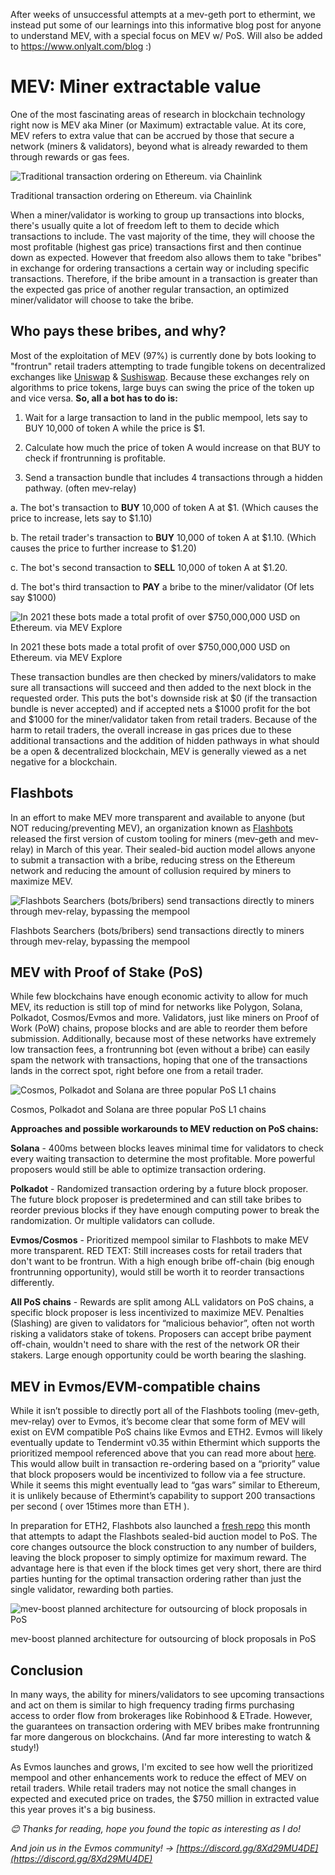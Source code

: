 After weeks of unsuccessful attempts at a mev-geth port to ethermint, we instead put some of our learnings into this informative blog post for anyone to understand MEV, with a special focus on MEV w/ PoS. Will also be added to https://www.onlyalt.com/blog :)

# MEV: Miner extractable value

One of the most fascinating areas of research in blockchain technology right now is MEV aka Miner (or Maximum) extractable value. At its core, MEV refers to extra value that can be accrued by those that secure a network (miners & validators), beyond what is already rewarded to them through rewards or gas fees.

![Traditional transaction ordering on Ethereum. via Chainlink](MEVIMG/Untitled.png)

Traditional transaction ordering on Ethereum. via Chainlink

When a miner/validator is working to group up transactions into blocks, there's usually quite a lot of freedom left to them to decide which transactions to include. The vast majority of the time, they will choose the most profitable (highest gas price) transactions first and then continue down as expected. However that freedom also allows them to take "bribes" in exchange for ordering transactions a certain way or including specific transactions. Therefore, if the bribe amount in a transaction is greater than the expected gas price of another regular transaction, an optimized miner/validator will choose to take the bribe.

## **Who pays these bribes, and why?**

Most of the exploitation of MEV (97%) is currently done by bots looking to "frontrun" retail traders attempting to trade fungible tokens on decentralized exchanges like [Uniswap](https://uniswap.org/) & [Sushiswap](https://sushi.com/). Because these exchanges rely on algorithms to price tokens, large buys can swing the price of the token up and vice versa.
**So, all a bot has to do is:**

1. Wait for a large transaction to land in the public mempool, lets say to BUY 10,000 of token A while the price is $1.

2. Calculate how much the price of token A would increase on that BUY to check if frontrunning is profitable.

3. Send a transaction bundle that includes 4 transactions through a hidden pathway. (often mev-relay)

a. The bot's transaction to **BUY** 10,000 of token A at $1. (Which causes the price to increase, lets say to $1.10)

b. The retail trader's transaction to **BUY** 10,000 of token A at $1.10. (Which causes the price to further increase to $1.20)

c. The bot's second transaction to **SELL** 10,000 of token A at $1.20.

d. The bot's third transaction to **PAY** a bribe to the miner/validator (Of lets say $1000)

![In 2021 these bots made a total profit of over $750,000,000 USD on Ethereum. via MEV Explore](MEVIMG/Screen_Shot_2021-12-30_at_5.32.24_PM.png)

In 2021 these bots made a total profit of over $750,000,000 USD on Ethereum. via MEV Explore

These transaction bundles are then checked by miners/validators to make sure all transactions will succeed and then added to the next block in the requested order. This puts the bot's downside risk at $0 (if the transaction bundle is never accepted) and if accepted nets a $1000 profit for the bot and $1000 for the miner/validator taken from retail traders. Because of the harm to retail traders, the overall increase in gas prices due to these additional transactions and the addition of hidden pathways in what should be a open & decentralized blockchain, MEV is generally viewed as a net negative for a blockchain.

## Flashbots

In an effort to make MEV more transparent and available to anyone (but NOT reducing/preventing MEV), an organization known as [Flashbots](https://github.com/flashbots/pm) released the first version of custom tooling for miners (mev-geth and mev-relay) in March of this year. Their sealed-bid auction model allows anyone to submit a transaction with a bribe, reducing stress on the Ethereum network and reducing the amount of collusion required by miners to maximize MEV.

![Flashbots Searchers (bots/bribers) send transactions directly to miners through mev-relay, bypassing the mempool](MEVIMG/Untitled%201.png)

Flashbots Searchers (bots/bribers) send transactions directly to miners through mev-relay, bypassing the mempool

## MEV with Proof of Stake (PoS)

While few blockchains have enough economic activity to allow for much MEV, its reduction is still top of mind for networks like Polygon, Solana, Polkadot, Cosmos/Evmos and more. Validators, just like miners on Proof of Work (PoW) chains, propose blocks and are able to reorder them before submission. Additionally, because most of these networks have extremely low transaction fees, a frontrunning bot (even without a bribe) can easily spam the network with transactions, hoping that one of the transactions lands in the correct spot, right before one from a retail trader.

![Cosmos, Polkadot and Solana are three popular PoS L1 chains](MEVIMG/New_Project.png)

Cosmos, Polkadot and Solana are three popular PoS L1 chains

**Approaches and possible workarounds to MEV reduction on PoS chains:**

**Solana** - 400ms between blocks leaves minimal time for validators to check every waiting transaction to determine the most profitable. More powerful proposers would still be able to optimize transaction ordering.

**Polkadot** - Randomized transaction ordering by a future block proposer. The future block proposer is predetermined and can still take bribes to reorder previous blocks if they have enough computing power to break the randomization. Or multiple validators can collude.

**Evmos/Cosmos** - Prioritized mempool similar to Flashbots to make MEV more transparent. RED TEXT: Still increases costs for retail traders that don't want to be frontrun. With a high enough bribe off-chain (big enough frontrunning opportunity), would still be worth it to reorder transactions differently.

**All PoS chains** - Rewards are split among ALL validators on PoS chains, a specific block proposer is less incentivized to maximize MEV. Penalties (Slashing) are given to validators for “malicious behavior”, often not worth risking a validators stake of tokens. Proposers can accept bribe payment off-chain, wouldn't need to share with the rest of the network OR their stakers. Large enough opportunity could be worth bearing the slashing.

## MEV in **Evmos/EVM-compatible chains**

While it isn’t possible to directly port all of the Flashbots tooling (mev-geth, mev-relay) over to Evmos, it’s become clear that some form of MEV will exist on EVM compatible PoS chains like Evmos and ETH2. Evmos will likely eventually update to Tendermint v0.35 within Ethermint which supports the prioritized mempool referenced above that you can read more about [here](https://medium.com/tendermint/tendermint-v0-35-introduces-prioritized-mempool-a-makeover-to-the-peer-to-peer-network-more-61eea6ec572d). This would allow built in transaction re-ordering based on a “priority” value that block proposers would be incentivized to follow via a fee structure. While it seems this might eventually lead to “gas wars” similar to Ethereum, it is unlikely because of Ethermint’s capability to support 200 transactions per second ( over 15times more than ETH ).

In preparation for ETH2, Flashbots also launched a [fresh repo](https://github.com/flashbots/mev-boost) this month that attempts to adapt the Flashbots sealed-bid auction model to PoS. The core changes outsource the block construction to any number of builders, leaving the block proposer to simply optimize for maximum reward. The advantage here is that even if the block times get very short, there are third parties hunting for the optimal transaction ordering rather than just the single validator, rewarding both parties.

![mev-boost planned architecture for outsourcing of block proposals in PoS ](MEVIMG/Untitled%202.png)

mev-boost planned architecture for outsourcing of block proposals in PoS 

## Conclusion

In many ways, the ability for miners/validators to see upcoming transactions and act on them is similar to high frequency trading firms purchasing access to order flow from brokerages like Robinhood & ETrade. However, the guarantees on transaction ordering with MEV bribes make frontrunning far more dangerous on blockchains. (And far more interesting to watch & study!)

As Evmos launches and grows, I'm excited to see how well the prioritized mempool and other enhancements work to reduce the effect of MEV on retail traders. While retail traders may not notice the small changes in expected and executed price on trades, the $750 million in extracted value this year proves it's a big business.

*😊 Thanks for reading, hope you found the topic as interesting as I do!*

*And join us in the Evmos community! → [https://discord.gg/8Xd29MU4DE](https://discord.gg/8Xd29MU4DE)*
